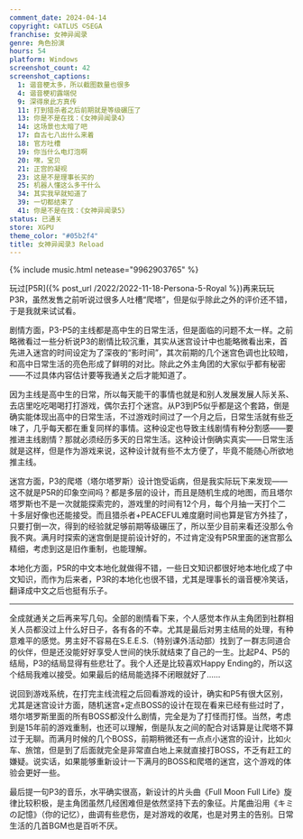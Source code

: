 ```yaml
---
comment_date: 2024-04-14
copyright: ©ATLUS ©SEGA
franchise: 女神异闻录
genre: 角色扮演
hours: 54
platform: Windows
screenshot_count: 42
screenshot_captions: 
  1: 谐音梗太多，所以截图数量也很多
  4: 谐音梗初露端倪
  9: 深得泉此方真传
  11: 打到猎杀者之后前期就是等级碾压了
  13: 你是不是在找：《女神异闻录4》
  14: 这场景也太暗了吧
  17: 自古七八出什么来着
  18: 官方吐槽
  19: 你当什么电灯泡啊
  20: 嘿，宝贝
  21: 正宫的凝视
  23: 这是不是理事长买的
  25: 机器人懂这么多干什么
  34: 其实我早就知道了
  39: 一切都结束了
  41: 你是不是在找：《女神异闻录5》
status: 已通关
store: XGPU
theme_color: "#05b2f4"
title: 女神异闻录3 Reload
---
```

{% include music.html netease="9962903765" %}

玩过[P5R]({% post_url /2022/2022-11-18-Persona-5-Royal %})再来玩玩P3R，虽然发售之前听说过很多人吐槽“爬塔”，但是似乎除此之外的评价还不错，于是我就来试试看。

剧情方面，P3-P5的主线都是高中生的日常生活，但是面临的问题不太一样。之前略微看过一些分析说P3的剧情比较沉重，其实从迷宫设计中也能略微看出来，首先进入迷宫的时间设定为了深夜的“影时间”，其次前期的几个迷宫色调也比较暗，和高中日常生活的亮色形成了鲜明的对比。除此之外主角团的大家似乎都有秘密——不过具体内容估计要等我通关之后才能知道了。

因为主线是高中生的日常，所以每天能干的事情也就是和别人发展发展人际关系、去店里吃吃喝喝打打游戏，偶尔去打个迷宫。从P3到P5似乎都是这个套路，倒是确实能体现出高中的日常生活，不过游戏时间过了一个月之后，日常生活就有些乏味了，几乎每天都在重复同样的事情。这种设定也导致主线剧情有种分割感——要推进主线剧情？那就必须经历多天的日常生活。这种设计倒确实真实——日常生活就是这样，但是作为游戏来说，这种设计就有些不太方便了，毕竟不能随心所欲地推主线。

迷宫方面，P3的爬塔（塔尔塔罗斯）设计饱受诟病，但是我实际玩下来发现——这不就是P5R的印象空间吗？都是多层的设计，而且是随机生成的地图，而且塔尔塔罗斯也不是一次就能探索完的，游戏里的时间有12个月，每个月抽一天打个二十多层好像也还能接受。而且猎杀者+PEACEFUL难度磨时间也算是官方外挂了，只要打倒一次，得到的经验就足够前期等级碾压了，所以至少目前来看还没那么令我不爽。满月时探索的迷宫倒是提前设计好的，不过肯定没有P5R里面的迷宫那么精细，考虑到这是旧作重制，也能理解。

本地化方面，P5R的中文本地化就做得不错，一些日文知识都很好地本地化成了中文知识，而作为后来者，P3R的本地化也很不错，尤其是理事长的谐音梗冷笑话，翻译成中文之后也挺有乐子。

----

全成就通关之后再来写几句。全部的剧情看下来，个人感觉本作从主角团到社群相关人员都没过上什么好日子，各有各的不幸。尤其是最后对男主结局的处理，有种意难平的感觉。男主好不容易在S.E.E.S.（特别课外活动部）找到了一群志同道合的伙伴，但是还没能好好享受人世间的快乐就结束了自己的一生。比起P4、P5的结局，P3的结局显得有些悲壮了。我个人还是比较喜欢Happy Ending的，所以这个结局我难以接受。如果最后的结局能选择不闭眼就好了……

说回到游戏系统，在打完主线流程之后回看游戏的设计，确实和P5有很大区别，尤其是迷宫设计方面，随机迷宫+定点BOSS的设计在现在看来已经有些过时了，塔尔塔罗斯里面的所有BOSS都没什么剧情，完全是为了打怪而打怪。当然，考虑到是15年前的游戏重制，也还可以理解，倒是队友之间的配合对话算是让爬塔不算过于无聊。而满月时候的几个BOSS，前期稍微还有一点点小迷宫的设计，比如火车、旅馆，但是到了后面就完全是非常直白地上来就直接打BOSS，不乏有赶工的嫌疑。说实话，如果能够重新设计一下满月的BOSS和爬塔的迷宫，这个游戏的体验会更好一些。

最后提一句P3的音乐，水平确实很高，新设计的片头曲《Full Moon Full Life》旋律比较积极，是主角团虽然几经困难但是依然坚持下去的象征。片尾曲沿用《キミの記憶》（你的记忆），曲调有些悲伤，是对游戏的收尾，也是对男主的告别。日常生活的几首BGM也是百听不厌。